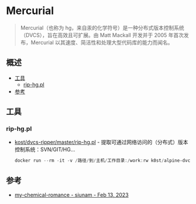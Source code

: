 # Mercurial

> Mercurial（也称为 hg，来自汞的化学符号）是一种分布式版本控制系统（DVCS），旨在高效且可扩展。由 Matt Mackall 开发并于 2005 年首次发布，Mercurial 以其速度、简洁性和处理大型代码库的能力而闻名。

## 概述

* [工具](#工具)
    * [rip-hg.pl](#rip-hgpl)
* [参考](#参考)

## 工具

### rip-hg.pl

* [kost/dvcs-ripper/master/rip-hg.pl](https://raw.githubusercontent.com/kost/dvcs-ripper/master/rip-hg.pl) - 提取可通过网络访问的（分布式）版本控制系统：SVN/GIT/HG...

    ```powershell
    docker run --rm -it -v /路径/到/主机/工作目录:/work:rw k0st/alpine-dvcs-ripper rip-hg.pl -v -u
    ```

## 参考

* [my-chemical-romance - siunam - Feb 13, 2023](https://siunam321.github.io/ctf/LA-CTF-2023/Web/my-chemical-romance/)
